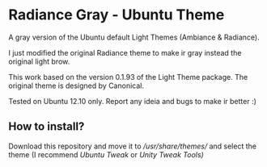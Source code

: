 Radiance Gray - Ubuntu Theme
====================

A gray version of the Ubuntu default Light Themes (Ambiance &amp; Radiance).

I just modified the original Radiance theme to make ir gray instead the original light brow.

This work based on the version 0.1.93 of the Light Theme package. The original theme is designed by Canonical.

Tested on Ubuntu 12.10 only. Report any ideia and bugs to make ir better :)

<h2>How to install?</h2>

<p>Download this repository and move it to <em>/usr/share/themes/</em> and select the theme (I recommend <em>Ubuntu Tweak</em> or <em>Unity Tweak Tools)</em></p>